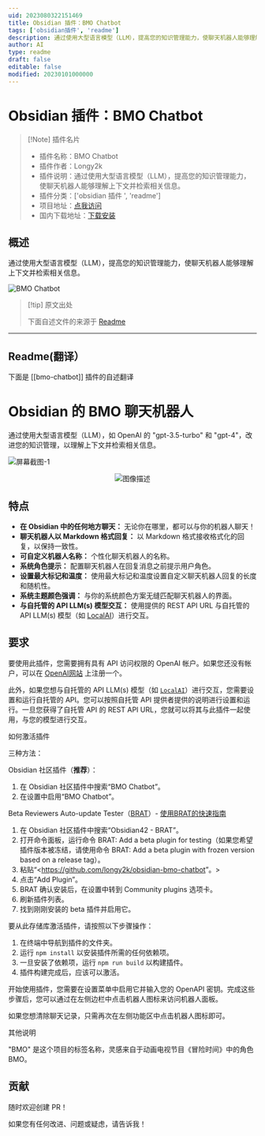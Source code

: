```yaml
---
uid: 2023080322151469
title: Obsidian 插件：BMO Chatbot
tags: ['obsidian插件', 'readme']
description: 通过使用大型语言模型（LLM），提高您的知识管理能力，使聊天机器人能够理解上下文并检索相关信息。
author: AI
type: readme
draft: false
editable: false
modified: 20230101000000
---
```


# Obsidian 插件：BMO Chatbot

> [!Note] 插件名片
> - 插件名称：BMO Chatbot
> - 插件作者：Longy2k
> - 插件说明：通过使用大型语言模型（LLM），提高您的知识管理能力，使聊天机器人能够理解上下文并检索相关信息。
> - 插件分类：['obsidian 插件 ', 'readme']
> - 项目地址：[点我访问](https://github.com/longy2k/obsidian-bmo-chatbot)
> - 国内下载地址：[下载安装](https://pkmer.cn/products/plugin/pluginMarket/?bmo-chatbot)

## 概述

通过使用大型语言模型（LLM），提高您的知识管理能力，使聊天机器人能够理解上下文并检索相关信息。

![BMO Chatbot](https://cdn.pkmer.cn/covers/bmo-chatbot.png!pkmer)

> [!tip] 原文出处
>
>下面自述文件的来源于 [Readme](https://ghproxy.net/https://raw.githubusercontent.com/longy2k/obsidian-bmo-chatbot/main/README.md)
>

---

## Readme(翻译）

下面是 [[bmo-chatbot]] 插件的自述翻译

# Obsidian 的 BMO 聊天机器人

通过使用大型语言模型（LLM），如 OpenAI 的 "gpt-3.5-turbo" 和 "gpt-4"，改进您的知识管理，以理解上下文并检索相关信息。

![屏幕截图-1](README_images/Screenshot-1.png)

<p align="center">
  <img src="README_images/Screenshot-2.png" alt="图像描述">
</p>

## 特点

- **在 Obsidian 中的任何地方聊天：** 无论你在哪里，都可以与你的机器人聊天！
- **聊天机器人以 Markdown 格式回复：** 以 Markdown 格式接收格式化的回复，以保持一致性。
- **可自定义机器人名称：** 个性化聊天机器人的名称。
- **系统角色提示：** 配置聊天机器人在回复消息之前提示用户角色。
- **设置最大标记和温度：** 使用最大标记和温度设置自定义聊天机器人回复的长度和随机性。
- **系统主题颜色强调：** 与你的系统颜色方案无缝匹配聊天机器人的界面。
- **与自托管的 API LLM(s) 模型交互：** 使用提供的 REST API URL 与自托管的 API LLM(s) 模型（如 [LocalAI](https://github.com/go-skynet/LocalAI)）进行交互。

## 要求

要使用此插件，您需要拥有具有 API 访问权限的 OpenAI 帐户。如果您还没有帐户，可以在 [OpenAI网站](https://platform.openai.com/overview) 上注册一个。

此外，如果您想与自托管的 API LLM(s) 模型（如 [`LocalAI`](https://github.com/go-skynet/LocalAI)）进行交互，您需要设置和运行自托管的 API。您可以按照自托管 API 提供者提供的说明进行设置和运行。一旦您获得了自托管 API 的 REST API URL，您就可以将其与此插件一起使用，与您的模型进行交互。

如何激活插件

三种方法：

Obsidian 社区插件（**推荐**）：

  1. 在 Obsidian 社区插件中搜索“BMO Chatbot”。
  2. 在设置中启用“BMO Chatbot”。

Beta Reviewers Auto-update Tester（[BRAT](https://github.com/TfTHacker/obsidian42-brat)）- [使用BRAT的快速指南](https://tfthacker.com/Obsidian+Plugins+by+TfTHacker/BRAT+-+Beta+Reviewer's+Auto-update+Tool/Quick+guide+for+using+BRAT)

1. 在 Obsidian 社区插件中搜索“Obsidian42 - BRAT”。
2. 打开命令面板，运行命令 BRAT: Add a beta plugin for testing（如果您希望插件版本被冻结，请使用命令 BRAT: Add a beta plugin with frozen version based on a release tag）。
3. 粘贴“<<https://github.com/longy2k/obsidian-bmo-chatbot>”。>
4. 点击“Add Plugin”。
5. BRAT 确认安装后，在设置中转到 Community plugins 选项卡。
6. 刷新插件列表。
7. 找到刚刚安装的 beta 插件并启用它。

要从此存储库激活插件，请按照以下步骤操作：

  1. 在终端中导航到插件的文件夹。
  2. 运行 `npm install` 以安装插件所需的任何依赖项。
  3. 一旦安装了依赖项，运行 `npm run build` 以构建插件。
  4. 插件构建完成后，应该可以激活。

开始使用插件，您需要在设置菜单中启用它并输入您的 OpenAPI 密钥。完成这些步骤后，您可以通过在左侧边栏中点击机器人图标来访问机器人面板。

如果您想清除聊天记录，只需再次在左侧功能区中点击机器人图标即可。

其他说明

"BMO" 是这个项目的标签名称，灵感来自于动画电视节目《冒险时间》中的角色 BMO。

## 贡献

随时欢迎创建 PR！

如果您有任何改进、问题或疑虑，请告诉我！
